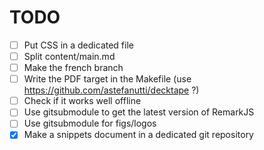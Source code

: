 # TODO

* [ ] Put CSS in a dedicated file
* [ ] Split content/main.md
* [ ] Make the french branch
* [ ] Write the PDF target in the Makefile (use https://github.com/astefanutti/decktape ?)
* [ ] Check if it works well offline
* [ ] Use gitsubmodule to get the latest version of RemarkJS
* [ ] Use gitsubmodule for figs/logos
* [x] Make a snippets document in a dedicated git repository
